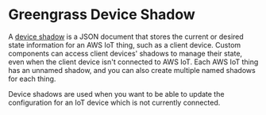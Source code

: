 # Greengrass Device Shadow

A [device shadow](https://docs.aws.amazon.com/iot/latest/developerguide/iot-device-shadows.html) is a JSON document that stores the current or desired state information for an AWS IoT thing, such as a client device. Custom components can access client devices' shadows to manage their state, even when the client device isn't connected to AWS IoT. Each AWS IoT thing has an unnamed shadow, and you can also create multiple named shadows for each thing.

Device shadows are used when you want to be able to update the configuration for an IoT device which is not currently connected.
